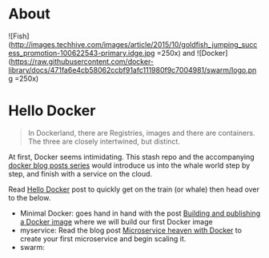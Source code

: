 About
=====

![Fish](http://images.techhive.com/images/article/2015/10/goldfish_jumping_success_promotion-100622543-primary.idge.jpg =250x)
and 
![Docker](https://raw.githubusercontent.com/docker-library/docs/471fa6e4cb58062ccbf91afc111980f9c7004981/swarm/logo.png =250x)

# Hello Docker
>In Dockerland, there are Registries, images and there are containers. The three are closely intertwined, but distinct.

At first, Docker seems intimidating. This stash repo and the accompanying [docker blog posts series](http://stratus-clay.fr.murex.com/tag/docker/) would introduce us into the whale world step by step, and finish with a service on the cloud.

Read [Hello Docker](http://stratus-clay.fr.murex.com/hello-docker/) post to quickly get on the train (or whale) then head over to the below.

* Minimal Docker: goes hand in hand with the post [Building and publishing a Docker image](http://stratus-clay.fr.murex.com/building-and-publishing-a-docker-image/) where we will build our first Docker image
* myservice: Read the blog post [Microservice heaven with Docker](http://stratus-clay.fr.murex.com/microservice-heaven-with-docker/) to create your first microservice and begin scaling it.
* swarm: <wip>
